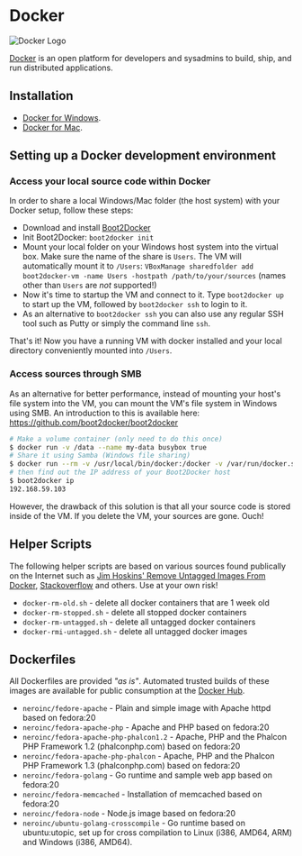 # Docker
![Docker Logo](http://upload.wikimedia.org/wikipedia/commons/7/79/Docker_%28container_engine%29_logo.png)

[Docker](http://www.docker.com) is an open platform for developers and sysadmins to build, ship, and run distributed applications.


## Installation
* [Docker for Windows](http://docs.docker.com/installation/windows/).
* [Docker for Mac](http://docs.docker.com/installation/mac/).


## Setting up a Docker development environment

### Access your local source code within Docker
In order to share a local Windows/Mac folder (the host system) with your Docker setup, follow these steps:
* Download and install [Boot2Docker](http://boot2docker.io/)
* Init Boot2Docker: `boot2docker init`
* Mount your local folder on your Windows host system into the virtual box. Make sure the name of the share is `Users`. The VM will automatically mount it to `/Users`: `VBoxManage sharedfolder add boot2docker-vm -name Users -hostpath /path/to/your/sources` (names other than `Users` are _not_ supported!)
* Now it's time to startup the VM and connect to it. Type `boot2docker up` to start up the VM, followed by `boot2docker ssh` to login to it.
* As an alternative to `boot2docker ssh` you can also use any regular SSH tool such as Putty or simply the command line `ssh`.

That's it! Now you have a running VM with docker installed and your local directory conveniently mounted into `/Users`.

### Access sources through SMB
As an alternative for better performance, instead of mounting your host's file system into the VM, you can mount the VM's file system in Windows using SMB. 
An introduction to this is available here: https://github.com/boot2docker/boot2docker
```bash
# Make a volume container (only need to do this once)
$ docker run -v /data --name my-data busybox true
# Share it using Samba (Windows file sharing)
$ docker run --rm -v /usr/local/bin/docker:/docker -v /var/run/docker.sock:/docker.sock svendowideit/samba my-data
# then find out the IP address of your Boot2Docker host
$ boot2docker ip
192.168.59.103
```

However, the drawback of this solution is that all your source code is stored inside of the VM. If you delete the VM, your sources are gone. Ouch!


## Helper Scripts
The following helper scripts are based on various sources found publically on the Internet such as 
[Jim Hoskins' Remove Untagged Images From Docker](http://jimhoskins.com/2013/07/27/remove-untagged-docker-images.html),
[Stackoverflow](http://stackoverflow.com/questions/17236796/how-to-remove-old-docker-io-containers) and others.
Use at your own risk!

* `docker-rm-old.sh` - delete all docker containers that are 1 week old
* `docker-rm-stopped.sh` - delete all stopped docker containers
* `docker-rm-untagged.sh` - delete all untagged docker containers
* `docker-rmi-untagged.sh` - delete all untagged docker images


## Dockerfiles
All Dockerfiles are provided _"as is"_. Automated trusted builds of these images are available for public consumption 
at the [Docker Hub](https://registry.hub.docker.com/repos/neroinc/).

* `neroinc/fedore-apache` - Plain and simple image with Apache httpd based on fedora:20
* `neroinc/fedora-apache-php` - Apache and PHP based on fedora:20
* `neroinc/fedora-apache-php-phalcon1.2` - Apache, PHP and the Phalcon PHP Framework 1.2 (phalconphp.com) based on fedora:20
* `neroinc/fedora-apache-php-phalcon` - Apache, PHP and the Phalcon PHP Framework 1.3 (phalconphp.com) based on fedora:20
* `neroinc/fedora-golang` - Go runtime and sample web app based on fedora:20
* `neroinc/fedora-memcached` - Installation of memcached based on fedora:20
* `neroinc/fedora-node` - Node.js image based on fedora:20
* `neroinc/ubuntu-golang-crosscompile` - Go runtime based on ubuntu:utopic, set up for cross compilation to Linux (i386, AMD64, ARM) and Windows (i386, AMD64).
